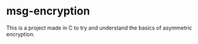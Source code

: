 # msg-encryption

This is a project made in C to try and understand the basics of asymmetric encryption.

